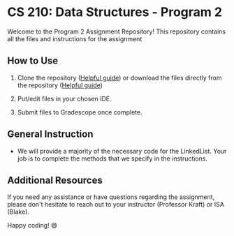 # CS 210: Data Structures - Program 2

Welcome to the Program 2 Assignment Repository! This repository contains all the files and instructions for the assignment

## How to Use

1. Clone the repository ([Helpful guide](https://docs.github.com/en/repositories/creating-and-managing-repositories/cloning-a-repository)) or download the files directly from the repository ([Helpful guide](https://zapier.com/blog/how-to-download-from-github/))

2. Put/edit files in your chosen IDE.

3. Submit files to Gradescope once complete.

## General Instruction

- We will provide a majority of the necessary code for the LinkedList. Your job is to complete the methods that we specify in the instructions.

## Additional Resources
If you need any assistance or have questions regarding the assignment, please don't hesitate to reach out to your instructor (Professor Kraft) or ISA (Blake).

Happy coding! 😄

